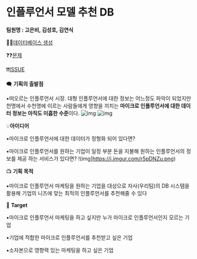 # 인플루언서 모델 추천 DB

**팀원명 : 고은비, 김성호, 김연식**

🚧🚧[데이터베이스 생성](https://github.com/seongho726/Influencer-matching-system/blob/main/CreateDB.md)


❓❓[문제 ](https://github.com/seongho726/Influencer-matching-system/blob/main/Quest.md)

❗❗[ISSUE](https://github.com/seongho726/Influencer-matching-system/blob/main/Issue.md)

🗨️ **기획의 출발점**

▪️떠오르는 인플루언서 시장. 대형 인플루언서에 대한 정보는 어느정도 파악이 되었지만 천명에서 수천명에 이르는 사람들에게 영향을 끼치는 **마이크로 인플루언서에 대한 데이터 정보는 아직도 미흡한 수준**이다.
![img](https://i.imgur.com/BTekwd3.png)
![img](https://i.imgur.com/OEKeUJN.png)

💡**아이디어**

▪️마이크로 인플루언서에 대한 데이터가 정형화 되어 있다면?

▪️마이크로 인플루언서를 원하는 기업이 일정 부분 돈을 지불해 원하는 인플루언서의 정보를 제공 
    하는 서비스가 있다면?
!(img]https://i.imgur.com/r5pDNZu.png)


📺 **기획 목적**

▪️마이크로 인플루언서 마케팅을 원하는 기업을 대상으로 자사(우리팀)의 DB 시스템을 활용해 기업의 니즈에 맞는 최적의 인플루언서를 추천해줄 수 있다

 🔭 **Target**

▪️마이크로 인플루언서 마케팅을 하고 싶지만 누가 마이크로 인플루언서인지 모르는 기업

▪️기업에 적합한 마이크로 인플루언서를 추천받고 싶은 기업

▪️소자본으로 영향력 있는 마케팅을 하고 싶은 기업
